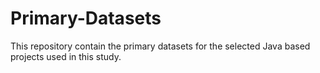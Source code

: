 # Primary-Datasets
This repository contain the primary datasets for the selected Java based projects used in this study. 
